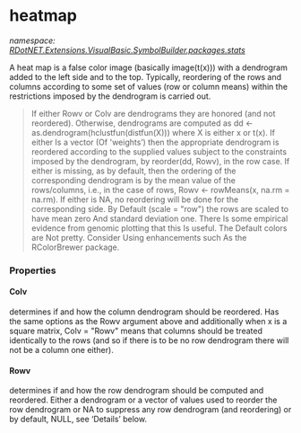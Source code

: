 ﻿# heatmap
_namespace: [RDotNET.Extensions.VisualBasic.SymbolBuilder.packages.stats](./index.md)_

A heat map is a false color image (basically image(t(x))) with a dendrogram added to the left side and to the top. Typically, reordering of the rows and columns according to some set of values (row or column means) within the restrictions imposed by the dendrogram is carried out.

> 
>  If either Rowv or Colv are dendrograms they are honored (and not reordered). Otherwise, dendrograms are computed as dd <- as.dendrogram(hclustfun(distfun(X))) where X is either x or t(x).
>  If either Is a vector (Of 'weights’) then the appropriate dendrogram is reordered according to the supplied values subject to the constraints imposed by the dendrogram, by reorder(dd, Rowv), in the row case. If either is missing, as by default, then the ordering of the corresponding dendrogram is by the mean value of the rows/columns, i.e., in the case of rows, Rowv <- rowMeans(x, na.rm = na.rm). If either is NA, no reordering will be done for the corresponding side.
>  By Default (scale = "row") the rows are scaled to have mean zero And standard deviation one. There Is some empirical evidence from genomic plotting that this Is useful.
>  The Default colors are Not pretty. Consider Using enhancements such As the RColorBrewer package.
>  



### Properties

#### Colv
determines if and how the column dendrogram should be reordered. Has the same options as the Rowv argument above and additionally when x is a square matrix, Colv = "Rowv" means that columns should be treated identically to the rows (and so if there is to be no row dendrogram there will not be a column one either).
#### Rowv
determines if and how the row dendrogram should be computed and reordered. Either a dendrogram or a vector of values used to reorder the row dendrogram or NA to suppress any row dendrogram (and reordering) or by default, NULL, see ‘Details’ below.
